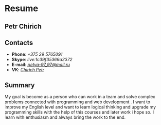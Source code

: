 # Resume

## Petr Chirich

## Contacts

* **Phone**: *+375 29 5765091*
* **Skype**: *live:1c39f35366a2372*
* **E-mail**: *petya-97_97@mail.ru*
* **VK**: [*Chirich Petr*](https://vk.com/id76221632)

## Summary

My goal is  become as a person who can work in a team and solve complex problems connected with programming and web development . I want to improve my English level and want to learn  logical thinking and upgrade my programming skills with the help of this courses  and later work i hope so. I learn with enthusiasm and always bring the work to the end.

